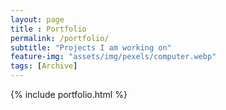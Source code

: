 ```yaml
--- 
layout: page
title : Portfolio 
permalink: /portfolio/
subtitle: "Projects I am working on" 
feature-img: "assets/img/pexels/computer.webp"
tags: [Archive]
---
```


{% include portfolio.html %}